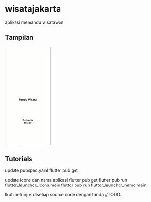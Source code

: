 # wisatajakarta

aplikasi memandu wisatawan

## Tampilan
<img src="images/panduwisata.gif" alt="alt text" width="150"/>

## Tutorials
update pubspec.yaml
   flutter pub get

update icons dan nama aplikasi
   flutter pub get
   flutter pub run flutter_launcher_icons:main
   flutter pub run flutter_launcher_name:main

Ikuti petunjuk disetiap source code dengan tanda //TODO:
